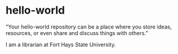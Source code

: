 # hello-world
"Your hello-world repository can be a place where you store ideas, resources, or even share and discuss things with others."

I am a librarian at Fort Hays State University.

